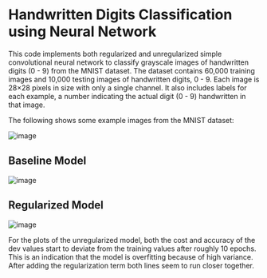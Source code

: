 # Handwritten Digits Classification using Neural Network
This code implements both regularized and unregularized simple convolutional neural network to classify grayscale images of handwritten digits (0 - 9) from the MNIST dataset. The dataset contains 60,000 training images and 10,000 testing images of handwritten digits, 0 - 9. Each image is 28×28 pixels in size with only a single channel. It also includes labels for each example, a number indicating the actual digit (0 - 9) handwritten in that image. 

The following shows some example images from the MNIST dataset:

![image](https://user-images.githubusercontent.com/62407982/161600431-4f8b3cef-c2f1-4922-8d55-6f3400f2e314.png)

## Baseline Model 

![image](https://user-images.githubusercontent.com/62407982/161600575-6dec81fa-f81e-4d1f-b87a-5b26f13b05d7.png)

## Regularized Model

![image](https://user-images.githubusercontent.com/62407982/161600686-a5ab4dcb-8f08-4145-9f10-7f8378ad19df.png)

For the plots of the unregularized model, both the cost and accuracy of the dev values start to deviate from the training values after roughly 10 epochs. This is an indication that the model is overfitting because of high variance. After adding the regularization term both lines seem to run closer together. 



